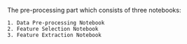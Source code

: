 The pre-processing part which consists of three notebooks:

    1. Data Pre-processing Notebook
    2. Feature Selection Notebook
    3. Feature Extraction Notebook